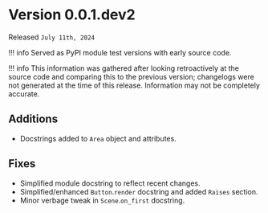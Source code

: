 # Version 0.0.1.dev2
Released `July 11th, 2024`

!!! info
    Served as PyPI module test versions with early source code.

!!! info
    This information was gathered after looking retroactively at the source code and comparing this to the previous version; changelogs were not generated at the time of this release. Information may not be completely accurate.

## Additions
- Docstrings added to `Area` object and attributes.

## Fixes
- Simplified module docstring to reflect recent changes.
- Simplified/enhanced `Button`.`render` docstring and added `Raises` section.
- Minor verbage tweak in `Scene`.`on_first` docstring.